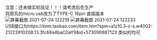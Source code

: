 注意：还未做实机验证！！！请考虑后在生产  
将原先的micro usb改为了TYPE-C 16pin 直插版本  
![屏幕截图 2021-07-24 122219](https://user-images.githubusercontent.com/22606145/126857350-aa84b476-4ca3-4522-a81c-bae57cea25f2.png)
![屏幕截图 2021-07-24 122233](https://user-images.githubusercontent.com/22606145/126857351-4fd3cd82-aa25-454d-aaba-0f77975c9832.png)  
USB接口为https://item.taobao.com/item.htm?spm=a1z10.3-c-s.w4002-21223910208.13.3fc66a4baC0aY9&id=573090887123  类似的均可    

